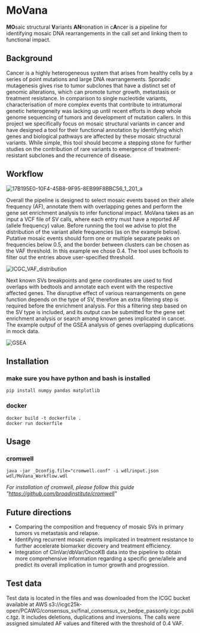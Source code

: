 # MoVana
**MO**saic structural **V**ariants **AN**nonation in c**A**ncer is a pipeline for identifying mosaic DNA rearrangements in the call set and linking them to functional impact.

## Background
Cancer is a highly heterogeneous system that arises from healthy cells by a series of point mutations and large DNA rearrangements. Sporadic mutagenesis gives rise to tumor subclones that have a distinct set of genomic alterations, which can promote tumor growth, metastasis or treatment resistance. In comparison to single nucleotide variants, characterisation of more complex events that contribute to intratumoral genetic heterogeneity was lacking up until recent efforts in deep whole genome sequencing of tumors and development of mutation callers. In this project we specifically focus on mosaic structural variants in cancer and have designed a tool for their functional annotation by identifying which genes and biological pathways are affected by these mosaic structural variants.  While simple, this tool should become a stepping stone for further studies on the contribution of rare variants to emergence of treatment-resistant subclones and the recurrence of disease.

## Workflow 
![17B195E0-10F4-45B8-9F95-8EB99F8BBC56_1_201_a](https://github.com/user-attachments/assets/0a23cc97-28a1-470e-b572-0211579c35d4)

Overall the pipeline is designed to select mosaic events based on their allele frequency (AF), annotate them with overlapping genes and perform the gene set enrichment analysis to infer functional impact. MoVana takes as an input a VCF file of SV calls, where each entry must have a reported AF (allele frequency) value. Before running the tool we advise to plot the distribution of the variant allele frequencies (as on the example below). Putative mosaic events should form one or multiple separate peaks on frequencies below 0.5, and the border between clusters can be chosen as the VAF threshold. In this example we chose 0.4. The tool uses bcftools to filter out the entries above user-specified threshold. 

![ICGC_VAF_distribution](https://github.com/user-attachments/assets/7154eb1d-d17c-4665-a278-4f3fdca548c3)

Next known SVs breakpoints and gene coordinates are used to find overlaps with bedtools and annotate each event with the respective affected genes. The disruptive effect of various rearrangements on gene function depends on the type of SV, therefore an extra filtering step is required before the enrichment analysis. For this  a filtering step based on the SV type is included, and its output can be submitted for the gene set enrichment analysis or search among known genes implicated in cancer. The example outpuf of the GSEA analysis of genes overlapping duplications in mock data.

![GSEA](https://github.com/user-attachments/assets/cae8f075-046b-4e60-9ab4-f1874b3a3469)

## Installation

### make sure you have python and bash is installed
    pip install numpy pandas matplotlib

### docker 
    docker build -t dockerfile .
    docker run dockerfile

## Usage
### cromwell
    java -jar _Dconfig.file="cromwell.conf" -i wdl/input.json wdl/MoVana_Workflow.wdl
*For installation of cromwell, please follow this guide "https://github.com/broadinstitute/cromwell"*
    
## Future directions
* Comparing the composition and frequency of mosaic SVs in primary tumors vs metastasis and relapse.
* Identifying recurrent mosaic events impilcated in treatment resistance to further accelerate biomarker dicovery and treatment efficiency.
* Integration of ClinVar/dbVar/OncoKB data into the pipeline to obtain more comprehensive information regarding a specific gene/allele and predict its overall implication in tumor growth and progression.

## Test data
Test data is located in the files and was downloaded from the ICGC bucket available at AWS 
s3://icgc25k-open/PCAWG/consensus_sv/final_consensus_sv_bedpe_passonly.icgc.public.tgz. It includes deletions, duplications and inversions. The calls were assigned simulated AF values and filtered with the threshold of 0.4 VAF.
